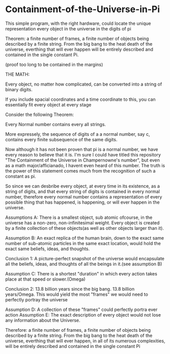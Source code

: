 # Containment-of-the-Universe-in-Pi

This simple program, with the right hardware, could locate the unique representation every object in the universe in the digits of pi

Theorem: a finite number of frames, a finite number of objects being described by a finite string. From the big bang to the heat death of the universe, everthing that will ever happen will be entirely described and contained in the single constant Pi.

(proof too long to be contained in the margins)

THE MATH:

Every object, no matter how complicated, can be converted into a string of binary digits.

If you include spacial coordinates and a time coordinate to this, you can essentially fit every object at every stage 

Consider the following Theorem:

Every Normal number contains every all strings.

More expressely, the sequence of digits of a a normal number, say c, contains every finite subsequence of the same digits. 

Now although it has not been proven that pi is a normal number, we have every reason to believe that it is. I'm sure I could have titled this repository "The Containment of the Universe in Champernowne's number", but even as a math major/afficianado, I havent even heard of this number. The truth is the power of this statement comes much from the recognition of such a constant as pi. 


So since we can desbribe every object, at every time in its existence, as a string of digits, and that every string of digits is contained in every normal number, therefore every normal number contains a representation of every possible thing that has happened, is happening, or will ever happen in the universe.

Assumptions A: There is a smallest object, sub atomic ofcourse, in the universe has a non-zero, non-infinitesimal weight. Every object is created by a finite collection of these objects(as well as other objects larger than it).

Assumption B: An exact replica of the human brain, down to the exact same number of sub-atomic particles in the same exact location, would hold the exact same beliefs, ideas, and thoughts. 

Conclusion 1: A picture-perfect snapshot of the universe would encapsulate all the beliefs, ideas, and thoughts of all the beings in it.(see assumption B)

Assumption C: There is a shortest "duration" in which every action takes place at that speed or slower.(Omega)

Conclusion 2: 13.8 billion years since the big bang. 13.8 billion years/Omega. This would yield the most "frames" we would need to perfectly portray the universe

Assumption D: A collection of these "frames" could perfectly portra ever action
Assumption E: The exact description of every object would not lose any information about the Universe.

Therefore: a finite number of frames, a finite number of objects being described by a finite string. From the big bang to the heat death of the universe, everthing that will ever happen, in all of its numerous complexities, will be entirely described and contained in the single constant Pi


